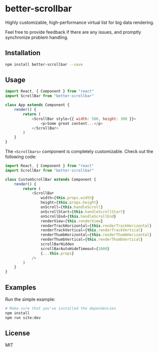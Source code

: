 # better-scrollbar

Highly customizable, high-performance virtual list for big data rendering.

Feel free to provide feedback if there are any issues, and promptly synchronize problem handling.

## Installation
```bash
npm install better-scrollbar --save
```

## Usage

```javascript
import React, { Component } from "react"
import ScrollBar from "better-scrollbar"

class App extends Component {
	render() {
		return (
			<ScrollBar style={{ width: 500, height: 300 }}>
				<p>Some great content...</p>
			</ScrollBar>
		)
	}
}
```

The `<Scrollbars>` component is completely customizable. Check out the following code:

```javascript
import React, { Component } from "react"
import ScrollBar from "better-scrollbar"

class CustomScrollBar extends Component {
	render() {
		return (
			<ScrollBar
				width={this.props.width}
				height={this.props.height}
				onScroll={this.handleScroll}
				onScrollStart={this.handleScrollStart}
				onScrollEnd={this.handleScrollEnd}
				renderView={this.renderView}
				renderTrackHorizontal={this.renderTrackHorizontal}
				renderTrackVertical={this.renderTrackVertical}
				renderThumbHorizontal={this.renderThumbHorizontal}
				renderThumbVertical={this.renderThumbVertical}
				scrollBarHidden
				scrollBarAutoHideTimeout={1000}
				{...this.props}
			/>
		)
	}
}
```

## Examples

Run the simple example:
```bash
# Make sure that you've installed the dependencies
npm install
npm run site:dev
```


## License

MIT
